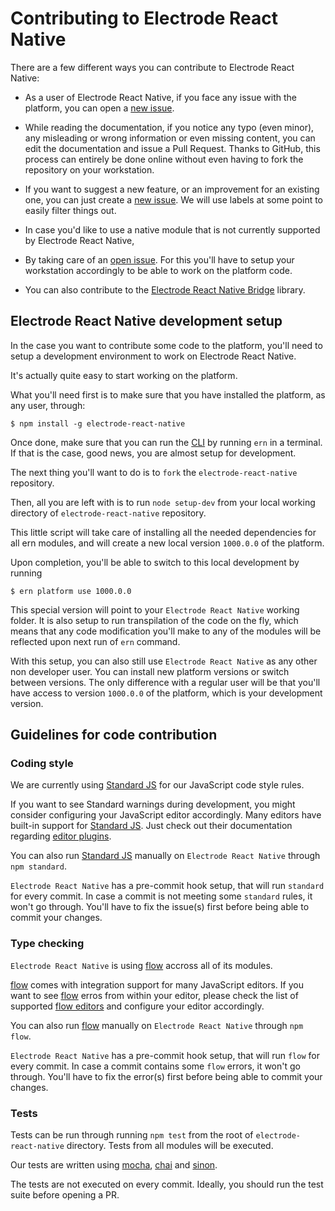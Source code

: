 # Contributing to Electrode React Native

There are a few different ways you can contribute to Electrode React Native:

- As a user of Electrode React Native, if you face any issue with the platform, you can open a [new issue].  

- While reading the documentation, if you notice any typo (even minor), any misleading or wrong information or even missing content, you can edit the documentation and issue a Pull Request. Thanks to GitHub, this process can entirely be done online without even having to fork the repository on your workstation.

- If you want to suggest a new feature, or an improvement for an existing one, you can just create a [new issue]. We will use labels at some point to easily filter things out. 

- In case you'd like to use a native module that is not currently supported by Electrode React Native, 

- By taking care of an [open issue]. For this you'll have to setup your workstation accordingly to be able to work on the platform code.

- You can also contribute to the [Electrode React Native Bridge] library.

## Electrode React Native development setup

In the case you want to contribute some code to the platform, you'll need to setup a development environment to work on Electrode React Native.

It's actually quite easy to start working on the platform.

What you'll need first is to make sure that you have installed the platform, as any user, through:   

`$ npm install -g electrode-react-native`

Once done, make sure that you can run the [CLI] by running `ern` in a terminal. If that is the case, good news, you are almost setup for development.

The next thing you'll want to do is to `fork` the `electrode-react-native` repository.

Then, all you are left with is to run `node setup-dev` from your local working directory of `electrode-react-native` repository.

This little script will take care of installing all the needed dependencies for all ern modules, and will create a new local version `1000.0.0` of the platform.

Upon completion, you'll be able to switch to this local development by running  

`$ ern platform use 1000.0.0`

This special version will point to your `Electrode React Native`  working folder. It is also setup to run transpilation of the code on the fly, which means that any code modification you'll make to any of the modules will be reflected upon next run of `ern` command.

With this setup, you can also still use `Electrode React Native` as any other non developer user. You can install new platform versions or switch between versions. The only difference with a regular user will be that you'll have access to version `1000.0.0` of the platform, which is your development version.

## Guidelines for code contribution

### Coding style

We are currently using [Standard JS] for our JavaScript code style rules.

If you want to see Standard warnings during development, you might consider configuring your JavaScript editor accordingly. Many editors have built-in support for [Standard JS]. Just check out their documentation regarding [editor plugins].

You can also run [Standard JS] manually on `Electrode React Native` through `npm standard`.

`Electrode React Native` has a pre-commit hook setup, that will run `standard` for every commit. In case a commit is not meeting some `standard` rules, it won't go through. You'll have to fix the issue(s) first before being able to commit your changes.

### Type checking

`Electrode React Native` is using [flow] accross all of its modules. 

[flow] comes with integration support for many JavaScript editors. If you want to see [flow] erros from within your editor, please check the list of supported [flow editors] and configure your editor accordingly.

You can also run [flow] manually on `Electrode React Native` through `npm flow`.

`Electrode React Native` has a pre-commit hook setup, that will run `flow` for every commit. In case a commit contains some `flow` errors, it won't go through. You'll have to fix the error(s) first before being able to commit your changes.

### Tests

Tests can be run through running `npm test` from the root of `electrode-react-native` directory. Tests from all modules will be executed.

Our tests are written using [mocha], [chai] and [sinon].

The tests are not executed on every commit. Ideally, you should run the test suite before opening a PR.

[new issue]: https://github.com/electrode-io/electrode-react-native/issues/new

[open issue]: https://github.com/electrode-io/electrode-react-native/issues

[Electrode React Native Bridge]:https://github.com/electrode-io/react-native-electrode-bridge

[CLI]: https://github.com/electrode-io/electrode-react-native/blob/master/docs/platform-parts/cli.md#ern-local-client

[editor plugins]: https://standardjs.com/awesome.html#editor-plugins

[standard JS]: https://standardjs.com/

[flow]: https://flow.org/

[flow editors]: https://flow.org/en/docs/editors/

[mocha]: https://mochajs.org/

[chai]: http://chaijs.com/

[sinon]: http://sinonjs.org/
